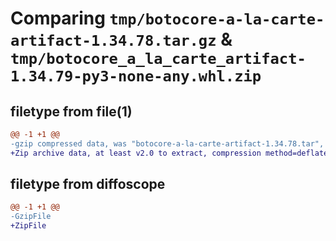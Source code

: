 # Comparing `tmp/botocore-a-la-carte-artifact-1.34.78.tar.gz` & `tmp/botocore_a_la_carte_artifact-1.34.79-py3-none-any.whl.zip`

## filetype from file(1)

```diff
@@ -1 +1 @@
-gzip compressed data, was "botocore-a-la-carte-artifact-1.34.78.tar", last modified: Fri Apr  5 01:00:10 2024, max compression
+Zip archive data, at least v2.0 to extract, compression method=deflate
```

## filetype from diffoscope

```diff
@@ -1 +1 @@
-GzipFile
+ZipFile
```

